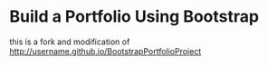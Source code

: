 # Build a Portfolio Using Bootstrap

this is a fork and modification of http://username.github.io/BootstrapPortfolioProject
